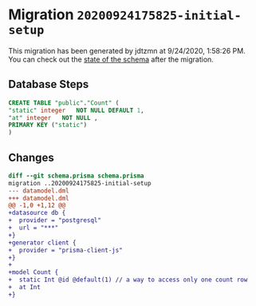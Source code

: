 # Migration `20200924175825-initial-setup`

This migration has been generated by jdtzmn at 9/24/2020, 1:58:26 PM.
You can check out the [state of the schema](./schema.prisma) after the migration.

## Database Steps

```sql
CREATE TABLE "public"."Count" (
"static" integer   NOT NULL DEFAULT 1,
"at" integer   NOT NULL ,
PRIMARY KEY ("static")
)
```

## Changes

```diff
diff --git schema.prisma schema.prisma
migration ..20200924175825-initial-setup
--- datamodel.dml
+++ datamodel.dml
@@ -1,0 +1,12 @@
+datasource db {
+  provider = "postgresql"
+  url = "***"
+}
+generator client {
+  provider = "prisma-client-js"
+}
+
+model Count {
+  static Int @id @default(1) // a way to access only one count row
+  at Int
+}
```


